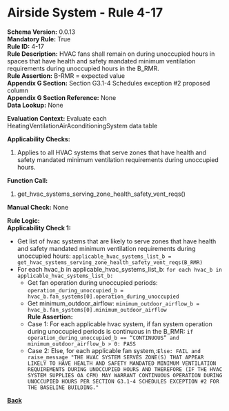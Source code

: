 # Airside System - Rule 4-17  
**Schema Version:** 0.0.13  
**Mandatory Rule:** True  
**Rule ID:** 4-17  
**Rule Description:** HVAC fans shall remain on during  unoccupied hours in spaces that have health and safety mandated minimum ventilation requirements during unoccupied hours in the B_RMR.    
**Rule Assertion:** B-RMR = expected value                                           
**Appendix G Section:** Section G3.1-4 Schedules exception #2 proposed column  
**Appendix G Section Reference:** None  
**Data Lookup:** None  

**Evaluation Context:** Evaluate each HeatingVentilationAirAconditioningSystem data table  

**Applicability Checks:** 

1. Applies to all HVAC systems that serve zones that have health and safety mandated minimum ventilation requirements during unoccupied hours. 
 
**Function Call:** 

1. get_hvac_systems_serving_zone_health_safety_vent_reqs()

**Manual Check:** None  
  
**Rule Logic:**  
**Applicability Check 1:**  
- Get list of hvac systems that are likely to serve zones that have health and safety mandated minimum ventilation requirements during unoccupied hours: `applicable_hvac_systems_list_b = get_hvac_systems_serving_zone_health_safety_vent_reqs(B_RMR)` 
- For each hvac_b in applicable_hvac_systems_list_b: `for each hvac_b in applicable_hvac_systems_list_b:`                         
    - Get fan operation during unoccupied periods: `operation_during_unoccupied_b = hvac_b.fan_systems[0].operation_during_unoccupied`  
    - Get minimum_outdoor_airflow: `minimum_outdoor_airflow_b = hvac_b.fan_systems[0].minimum_outdoor_airflow`  
    **Rule Assertion:**  
    - Case 1: For each applicable hvac system, if fan system operation during unoccupied periods is continuous in the B_RMR: `if operation_during_unoccupied_b == “CONTINUOUS” and minimum_outdoor_airflow_b > 0: PASS`
    - Case 2: Else, for each applicable fan system,:`Else: FAIL and raise_message "THE HVAC SYSTEM SERVES ZONE(S) THAT APPEAR LIKELY TO HAVE HEALTH AND SAFETY MANDATED MINIMUM VENTILATION REQUIREMENTS DURING UNOCCUPIED HOURS AND THEREFORE (IF THE HVAC SYSTEM SUPPLIES OA CFM) MAY WARRANT CONTINUOUS OPERATION DURING UNOCCUPIED HOURS PER SECTION G3.1-4 SCHEDULES EXCEPTION #2 FOR THE BASELINE BUILDING." `

**[Back](../_toc.md)**